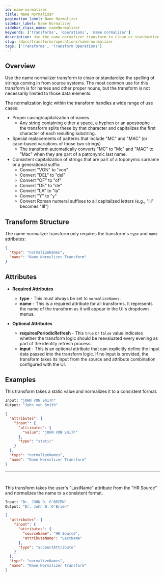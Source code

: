 ```yaml
---
id: name-normalizer
title: Name Normalizer
pagination_label: Name Normalizer
sidebar_label: Name Normalizer
sidebar_class_name: nameNormalizer
keywords: ['transforms', 'operations', 'name normalizer']
description: Use the name normalizer transform to clean or standardize the spelling of strings coming in from source systems. The most common use for this transform is for names and other proper nouns, but the transform is not necessarily limited to those data elements.
slug: /docs/transforms/operations/name-normalizer
tags: ['Transforms', 'Transform Operations']
---
```


## Overview

Use the name normalizer transform to clean or standardize the spelling of strings coming in from source systems. The most common use for this transform is for names and other proper nouns, but the transform is not necessarily limited to those data elements.

The normalization logic within the transform handles a wide range of use cases:

- Proper casing/capitalization of names
  - Any string containing either a space, a hyphen or an apostrophe - the transform splits these by that character and capitalizes the first character of each resulting substring.
- Special replacements of patterns that include "MC" and "MAC" (or case-based variations of those two strings)
  - The transform automatically converts "MC" to "Mc" and "MAC" to "Mac" when they are part of a patronymic last name.
- Consistent capitalization of strings that are part of a toponymic surname or a generational suffix:
  - Convert "VON" to "von"
  - Convert "DEL" to "del"
  - Convert "OF" to "of"
  - Convert "DE" to "de"
  - Convert "LA" to "la"
  - Convert "Y" to "y"
  - Convert Roman numeral suffixes to all capitalized letters (e.g., "iii" becomes "III")

## Transform Structure

The name normalizer transform only requires the transform's `type` and `name` attributes:

```json
{
  "type": "normalizeNames",
  "name": "Name Normalizer Transform"
}
```

## Attributes

- **Required Attributes**

  - **type** - This must always be set to `normalizeNames`.
  - **name** - This is a required attribute for all transforms. It represents the name of the transform as it will appear in the UI's dropdown menus.

- **Optional Attributes**
  - **requiresPeriodicRefresh** - This `true` or `false` value indicates whether the transform logic should be reevaluated every evening as part of the identity refresh process.
  - **input** - This is an optional attribute that can explicitly define the input data passed into the transform logic. If no input is provided, the transform takes its input from the source and attribute combination configured with the UI.

## Examples

This transform takes a static value and normalizes it to a consistent format.

```bash
Input: "jOHN VON SmITh"
Output: "John von Smith"
```

```json
{
  "attributes": {
    "input": {
      "attributes": {
        "value": "jOHN VON SmITh"
      },
      "type": "static"
    }
  },
  "type": "normalizeNames",
  "name": "Name Normalizer Transform"
}
```

---

<p>&nbsp;</p>

This transform takes the user's "LastName" attribute from the "HR Source" and normalizes the name to a consistent format.

```bash
Input: "Dr. JOHN D. O'BRIEN"
Output: "Dr. John D. O'Brien"
```

```json
{
  "attributes": {
    "input": {
      "attributes": {
        "sourceName": "HR Source",
        "attributeName": "LastName"
      },
      "type": "accountAttribute"
    }
  },
  "type": "normalizeNames",
  "name": "Name Normalizer Transform"
}
```
